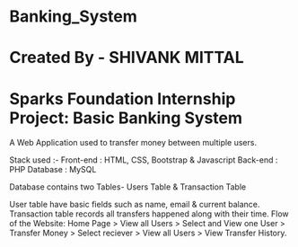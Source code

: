 # Banking_System
# Created By - SHIVANK MITTAL
# Sparks Foundation Internship Project: Basic Banking System


A Web Application used to transfer money between multiple users.

Stack used :- Front-end : HTML, CSS, Bootstrap & Javascript Back-end : PHP Database : MySQL

Database contains two Tables- Users Table & Transaction Table

User table have basic fields such as name, email & current balance.
Transaction table records all transfers happened along with their time.
Flow of the Website: Home Page > View all Users > Select and View one User > Transfer Money > Select reciever > View all Users > View Transfer History.
